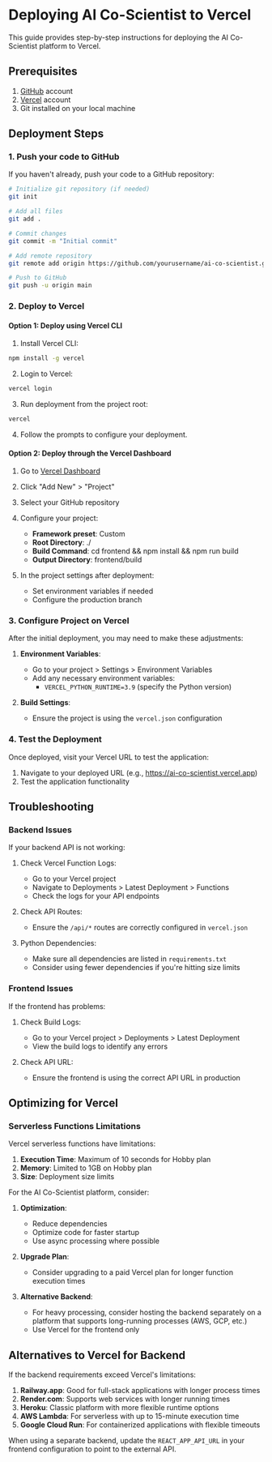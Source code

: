 # Deploying AI Co-Scientist to Vercel

This guide provides step-by-step instructions for deploying the AI Co-Scientist platform to Vercel.

## Prerequisites

1. [GitHub](https://github.com/) account
2. [Vercel](https://vercel.com/) account
3. Git installed on your local machine

## Deployment Steps

### 1. Push your code to GitHub

If you haven't already, push your code to a GitHub repository:

```bash
# Initialize git repository (if needed)
git init

# Add all files
git add .

# Commit changes
git commit -m "Initial commit"

# Add remote repository
git remote add origin https://github.com/yourusername/ai-co-scientist.git

# Push to GitHub
git push -u origin main
```

### 2. Deploy to Vercel

#### Option 1: Deploy using Vercel CLI

1. Install Vercel CLI:
```bash
npm install -g vercel
```

2. Login to Vercel:
```bash
vercel login
```

3. Run deployment from the project root:
```bash
vercel
```

4. Follow the prompts to configure your deployment.

#### Option 2: Deploy through the Vercel Dashboard

1. Go to [Vercel Dashboard](https://vercel.com/dashboard)
2. Click "Add New" > "Project"
3. Select your GitHub repository
4. Configure your project:
   - **Framework preset**: Custom
   - **Root Directory**: ./
   - **Build Command**: cd frontend && npm install && npm run build
   - **Output Directory**: frontend/build

5. In the project settings after deployment:
   - Set environment variables if needed
   - Configure the production branch

### 3. Configure Project on Vercel

After the initial deployment, you may need to make these adjustments:

1. **Environment Variables**:
   - Go to your project > Settings > Environment Variables
   - Add any necessary environment variables:
     - `VERCEL_PYTHON_RUNTIME=3.9` (specify the Python version)

2. **Build Settings**:
   - Ensure the project is using the `vercel.json` configuration

### 4. Test the Deployment

Once deployed, visit your Vercel URL to test the application:

1. Navigate to your deployed URL (e.g., https://ai-co-scientist.vercel.app)
2. Test the application functionality

## Troubleshooting

### Backend Issues

If your backend API is not working:

1. Check Vercel Function Logs:
   - Go to your Vercel project
   - Navigate to Deployments > Latest Deployment > Functions
   - Check the logs for your API endpoints

2. Check API Routes:
   - Ensure the `/api/*` routes are correctly configured in `vercel.json`

3. Python Dependencies:
   - Make sure all dependencies are listed in `requirements.txt`
   - Consider using fewer dependencies if you're hitting size limits

### Frontend Issues

If the frontend has problems:

1. Check Build Logs:
   - Go to your Vercel project > Deployments > Latest Deployment
   - View the build logs to identify any errors

2. Check API URL:
   - Ensure the frontend is using the correct API URL in production

## Optimizing for Vercel

### Serverless Functions Limitations

Vercel serverless functions have limitations:

1. **Execution Time**: Maximum of 10 seconds for Hobby plan
2. **Memory**: Limited to 1GB on Hobby plan
3. **Size**: Deployment size limits

For the AI Co-Scientist platform, consider:

1. **Optimization**:
   - Reduce dependencies
   - Optimize code for faster startup
   - Use async processing where possible

2. **Upgrade Plan**:
   - Consider upgrading to a paid Vercel plan for longer function execution times

3. **Alternative Backend**:
   - For heavy processing, consider hosting the backend separately on a platform that supports long-running processes (AWS, GCP, etc.)
   - Use Vercel for the frontend only

## Alternatives to Vercel for Backend

If the backend requirements exceed Vercel's limitations:

1. **Railway.app**: Good for full-stack applications with longer process times
2. **Render.com**: Supports web services with longer running times
3. **Heroku**: Classic platform with more flexible runtime options
4. **AWS Lambda**: For serverless with up to 15-minute execution time
5. **Google Cloud Run**: For containerized applications with flexible timeouts

When using a separate backend, update the `REACT_APP_API_URL` in your frontend configuration to point to the external API.
